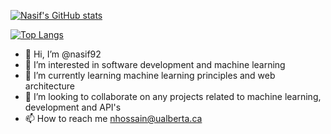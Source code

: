 [![Nasif's GitHub stats](https://github-readme-stats.vercel.app/api?username=nasif92&count_private=true&show_icons=true&theme=radical)](https://github.com/nasif92/github-readme-stats)

[![Top Langs](https://github-readme-stats.vercel.app/api/top-langs/?username=nasif92&layout=compact)](https://github.com/nasif92/github-readme-stats)


- 👋 Hi, I’m @nasif92
- 👀 I’m interested in software development and machine learning
- 🌱 I’m currently learning machine learning principles and web architecture
- 💞️ I’m looking to collaborate on any projects related to machine learning, development and API's
- 📫 How to reach me nhossain@ualberta.ca

<!---
nasif92/nasif92 is a ✨ special ✨ repository because its `README.md` (this file) appears on your GitHub profile.
You can click the Preview link to take a look at your changes.
--->
